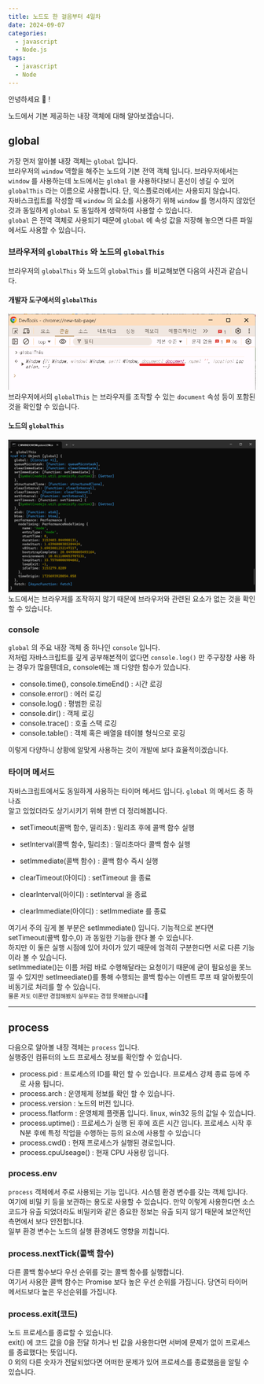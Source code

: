 ```yaml
---
title: 노드도 한 걸음부터 4일차
date: 2024-09-07
categories:
  - javascript
  - Node.js
tags:
  - javascript
  - Node
---
```

안녕하세요 🐸 !

노드에서 기본 제공하는 내장 객체에 대해 알아보겠습니다.  

## global
가장 먼저 알아볼 내장 객체는 `global` 입니다.  
브라우저의 `window` 역할을 해주는 노드의 기본 전역 객체 입니다. 브라우저에서는 `window` 를 사용하는데 노드에서는 `global` 을 사용하다보니 혼선이 생길 수 있어 `globalThis` 라는 이름으로 사용합니다. 단, 익스플로러에서는 사용되지 않습니다.  
자바스크립트를 작성할 때 `window` 의 요소를 사용하기 위해 `window` 를 명시하지 않았던 것과 동일하게 `global` 도 동일하게 생략하여 사용할 수 있습니다.  
`global` 은 전역 객체로 사용되기 때문에 `global` 에 속성 값을 저장해 놓으면 다른 파일에서도 사용할 수 있습니다. 

### 브라우저의 `globalThis` 와 노드의 `globalThis`
브라우저의 `globalThis` 와 노드의 `globalThis` 를 비교해보면 다음의 사진과 같습니다.  
#### 개발자 도구에서의 `globalThis` 
![](assets/img/screenshot/Pasted%20image%2020240907172439.png)  
브라우저에서의 `globalThis` 는 브라우저를 조작할 수 있는 `document` 속성 등이 포함된 것을 확인할 수 있습니다.  
#### 노드의 `globalThis`  
![](assets/img/screenshot/Pasted%20image%2020240907172554.png)  
노드에서는 브라우저를 조작하지 않기 때문에 브라우저와 관련된 요소가 없는 것을 확인할 수 있습니다.  

### console
`global` 의 주요 내장 객체 중 하나인 `console` 입니다.  
저처럼 자바스크립트를 깊게 공부해본적이 없다면 `console.log()` 만 주구장창 사용 하는 경우가 많을텐데요, console에는 꽤 다양한 함수가 있습니다.  

- console.time(), console.timeEnd() : 시간 로깅
- console.error() : 에러 로깅
- console.log() : 평범한 로깅
- console.dir() : 객체 로깅
- console.trace() : 호출 스택 로깅
- console.table() : 객체 혹은 배열을  테이블 형식으로 로깅

이렇게 다양하니 상황에 알맞게 사용하는 것이 개발에 보다 효율적이겠습니다.  


### 타이머 메서드
자바스크립트에서도 동일하게 사용하는 타이머 메서드 입니다. `global` 의 메서드 중 하나죠  
알고 있었더라도 상기시키기 위해 한번 더 정리해봅니다.  

- setTimeout(콜백 함수, 밀리초) : 밀리초 후에 콜백 함수 실행
- setInterval(콜백 함수, 밀리초) : 밀리초마다 콜백 함수 실행
- setImmediate(콜백 함수) : 콜백 함수 즉시 실행

- clearTimeout(아이디) : setTimeout 을 종료
- clearInterval(아이디) : setInterval 을 종료
- clearImmediate(아이디) : setImmediate 를 종료

여기서 주의 깊게 볼 부분은 setImmediate() 입니다.  기능적으로 본다면 setTimeout(콜백 함수,0) 과 동일한 기능을 한다 볼 수 있습니다.  
하지만 이 둘은 실행 시점에 있어 차이가 있기 때문에 엄격히 구분한다면 서로 다른 기능이라 볼 수 있습니다.  
setImmediate()는 이름 처럼 바로 수행해달라는 요청이기 때문에 굳이 필요성을 못느낄 수 있지만 setImeediate()를 통해 수행되는 콜백 함수는 이벤트 루프 때 알아봤듯이 비동기로 처리를 할 수 있습니다.  
<small>물론 저도 이론만 경험해봤지 실무로는 경험 못해봤습니다🤣</small>  

---
## process
다음으로 알아볼 내장 객체는 `process` 입니다.  
실행중인 컴퓨터의 노드 프로세스 정보를 확인할 수 있습니다.  

- process.pid : 프로세스의 ID를 확인 할 수 있습니다. 프로세스 강제 종료 등에 주로 사용 됩니다.
- process.arch : 운영체제 정보를 확인 할 수 있습니다.
- process.version : 노드의 버전 입니다.
- process.flatform : 운영체제 플랫폼 입니다. linux, win32 등의 값일 수 있습니다.
- process.uptime() : 프로세스가 실행 된 후에 흐른 시간 입니다. 프로세스 시작 후 N분 후에 특정 작업을 수행하는 등의 요소에 사용할 수 있습니다
- process.cwd() : 현재 프로세스가 실행된 경로입니다. 
- process.cpuUseage() : 현재 CPU 사용량 입니다.

### process.env
`process` 객체에서 주로 사용되는 기능 입니다. 시스템 환경 변수를 갖는 객체 입니다.  
여기에 비밀 키 등을 보관하는 용도로 사용할 수 있습니다. 만약 이렇게 사용한다면 소스 코드가 유출 되었더라도 비밀키와 같은 중요한 정보는 유출 되지 않기 때문에 보안적인 측면에서 보다 안전합니다.  
일부 환경 변수는 노드의 실행 환경에도 영향을 끼칩니다.  

### process.nextTick(콜백 함수)
다른 콜백 함수보다 우선 순위를 갖는 콜백 함수를 실행합니다.  
여기서 사용한 콜백 함수는 Promise 보다 높은 우선 순위를 가집니다. 당연히 타이머 메서드보다 높은 우선순위를 가집니다.  

### process.exit(코드)
노드 프로세스를 종료할 수 있습니다.  
exit() 에 코드 값을 0을 전달 하거나 빈 값을 사용한다면 서버에 문제가 없이 프로세스를 종료했다는 뜻입니다.  
0 외의 다른 숫자가 전달되었다면 어떠한 문제가 있어 프로세스를 종료했음을 알릴 수 있습니다.  
